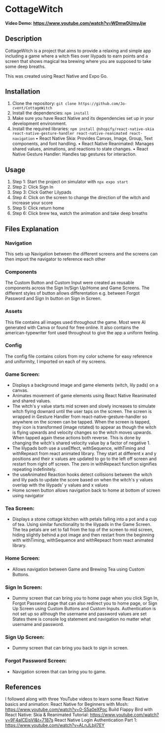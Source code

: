 # CottageWitch

#### Video Demo: https://www.youtube.com/watch?v=WDmwDUmyJjw

## Description

CottageWitch is a project that aims to provide a relaxing and simple app including a game where a witch flies over lilypads to earn points and a screen that shows magical tea brewing where you are supposed to take some deep breaths.

This was created using React Native and Expo Go.

## Installation

1. Clone the repository: `git clone https://github.com/Jo-cvent/CottageWitch`
2. Install the dependencies: `npm install`
3. Make sure you have React Native and its dependencies set up in your development environment.
4. Install the required libraries: `npm install @shopify/react-native-skia react-native-gesture-handler react-native-reanimated react-navigation`
   • React Native Skia: Provides Canvas, Image, Group, Text components, and font handling.
   • React Native Reanimated: Manages shared values, animations, and reactions to state changes.
   • React Native Gesture Handler: Handles tap gestures for interaction.

## Usage

1. Step 1: Start the project on simulator with `npx expo start`
2. Step 2: Click Sign In
3. Step 3: Click Gather Lilypads
4. Step 4: Click on the screen to change the direction of the witch and increase your score
5. Step 5: Click return home
6. Step 6: Click brew tea, watch the animation and take deep breaths

## Files Explanation

### Navigation

This sets up Navigation between the different screens and the screens can then import the navigator to reference each other

### Components

The Custom Button and Custom Input were created as reusable components across the Sign In/Sign Up/Home and Game Screens. The different styles of button allows differentation e.g. between Forgot Password and Sign In button on Sign in Screen.

### Assets

This file contains all images used throughout the game. Most were AI generated with Canva or found for free online. It also contains the american-typewriter font used throughout to give the app a uniform feeling.

### Config

The config file contains colors from my color scheme for easy reference and uniformity, I imported on each of my screens.

### Game Screen:

- Displays a background image and game elements (witch, lily pads) on a canvas.
- Animates movement of game elements using React Native Reanimated and shared values.
- The witch's y value starts mid screen and slowly increases to simulate witch flying downard until the user taps on the screen. The screen is wrapped in Gesture Handler from react-native-gesture-handler so anywhere on the screen can be tapped. When the screen is tapped, they icon is transformed (image rotated) to appear as though the witch is flying upwards and velocity changes so the witch moves upwards. When tapped again these actions both reverse. This is done by changing the witch's shared velocity value by a factor of negative 1.
- The lilypads both use a useEffect, withSequence, withTiming and withRepeact from react animated library. They start at different x and y positions and their x values are updated to go to the left off screen and restart from right off screen. The zero in withRepeact function signifies repeating indefinitely.
- the useAnimated Reaction hooks detect collisions between the witch and lily pads to update the score based on when the witch's y values overlap with the lilypads' y values and x values
- Home screen button allows navigation back to home at bottom of screen using navigator

### Tea Screen:

- Displays a stone cottage kitchen with petals falling into a pot and a cup of tea. Using similar functionality to the lilypads in the Game Screen. The tea petals are set to fall from the top of the screen to mid screen, hiding slightly behind a pot image and then restart from the beginning with withTiming, withSequence and withRepeact from react animated library.

### Home Screen:

- Allows navigation between Game and Brewing Tea using Custom Buttons.

### Sign In Screen:

- Dummy screen that can bring you to home page when you click Sign In, Forgot Password page that can also redirect you to home page, or Sign Up Screen using Custom Buttons and Custom Inputs. Authentication is not set up so although the username and password values are set States there is console log statement and navigation no matter what username and password.

### Sign Up Screen:

- Dummy screen that can bring you back to sign in screen.

### Forgot Password Screen:

- Navigation screen that can bring you to game.

## References

I followed along with three YouTube videos to learn some React Native basics and animation:
React Native for Beginners with Mosh: https://www.youtube.com/watch?v=0-S5a0eXPoc
Build Flappy Bird with React Native: Skia & Reanimated Tutorial: https://www.youtube.com/watch?v=9F4aICEisVI&t=7187s
React Native Login Authentication Part 1: https://www.youtube.com/watch?v=ALnJLbjI7EY
